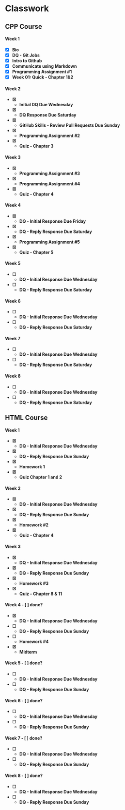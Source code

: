 # Classwork                                                            
<b>

## CPP Course

<b>
 
#### Week 1 
- [x] Bio
- [x] DQ - Git Jobs
- [x] Intro to Github
- [x] Communicate using Markdown
- [x] Programming Assignment #1
- [x] Week 01: Quick - Chapter 1&2

#### Week 2
- [x] - Initial DQ Due Wednesday
- [x] - DQ Response Due Saturday
- [x] - GitHub Skills - Review Pull Requests Due Sunday
- [x] - Programming Assignment #2
- [x] - Quiz - Chapter 3

#### Week 3
 - [x] - Programming Assignment #3
 - [x] - Programming Assignment #4
 - [x] - Quiz - Chapter 4

#### Week 4
 - [x] - DQ - Initial Response Due Friday
 - [x] - DQ - Reply Response Due Saturday
 - [x] - Programming Assignment #5
 - [x] - Quiz - Chapter 5
 
#### Week 5
 - [ ] - DQ - Initial Response Due Wednesday
 - [ ] - DQ - Reply Response Due Saturday
 
#### Week 6
 - [ ] - DQ - Initial Response Due Wednesday
 - [ ] - DQ - Reply Response Due Saturday
 
#### Week 7
 - [ ] - DQ - Initial Response Due Wednesday
 - [ ] - DQ - Reply Response Due Saturday
 
#### Week 8
 - [ ] - DQ - Initial Response Due Wednesday
 - [ ] - DQ - Reply Response Due Saturday
 



<b>

## HTML Course

<b>
  
#### Week 1
  - [x] - DQ - Initial Response Due Wednesday
  - [x] - DQ - Reply Response Due Sunday
  - [x] - Homework 1
  - [x] - Quiz Chapter 1 and 2

#### Week 2
  - [x] - DQ - Initial Response Due Wednesday
  - [x] - DQ - Reply Response Due Sunday
  - [x] - Homework #2
  - [x] - Quiz - Chapter 4

#### Week 3 
 - [x] - DQ - Initial Response Due Wednesday
 - [x] - DQ - Reply Response Due Sunday
 - [x] - Homework #3
 - [x] - Quiz - Chapter 8 & 11


#### Week 4 - [ ] done?
 - [x] - DQ - Initial Response Due Wednesday
 - [ ] - DQ - Reply Response Due Sunday
 - [ ] - Homework #4
 - [x] - Midterm 


#### Week 5 - [ ] done?
 - [ ] - DQ - Initial Response Due Wednesday
 - [ ] - DQ - Reply Response Due Sunday


#### Week 6 - [ ] done?
 - [ ] - DQ - Initial Response Due Wednesday
 - [ ] - DQ - Reply Response Due Sunday


#### Week 7 - [ ] done?
 - [ ] - DQ - Initial Response Due Wednesday
 - [ ] - DQ - Reply Response Due Sunday


#### Week 8 - [ ] done?
 - [ ] - DQ - Initial Response Due Wednesday
 - [ ] - DQ - Reply Response Due Sunday




